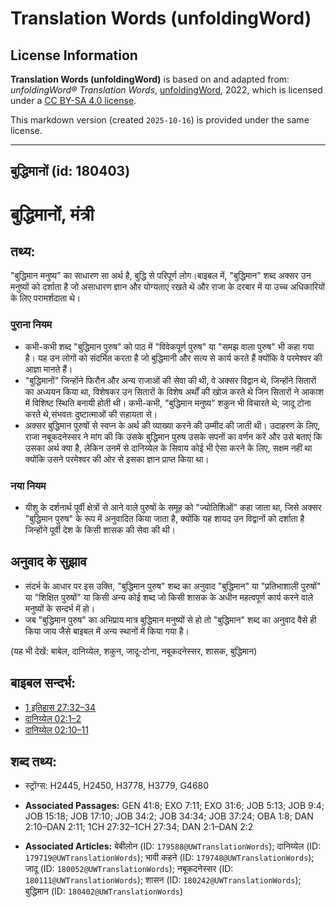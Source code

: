 # Translation Words (unfoldingWord)

## License Information

**Translation Words (unfoldingWord)** is based on and adapted from: _unfoldingWord® Translation Words_, [unfoldingWord](https://unfoldingword.org/utw), 2022, which is licensed under a [CC BY-SA 4.0 license](https://creativecommons.org/licenses/by-sa/4.0/legalcode.en).

This markdown version (created `2025-10-16`) is provided under the same license.



--------------------------------

## बुद्धिमानों (id: 180403)

बुद्धिमानों, मंत्री
===================

तथ्य:
-----

"बुद्धिमान मनुष्य" का साधारण सा अर्थ है, बुद्धि से परिपूर्ण लोग।बाइबल में, "बुद्धिमान" शब्द अक्सर उन मनुष्यों को दर्शाता है जो असाधारण ज्ञान और योग्यताएं रखते थे और राजा के दरबार में या उच्च अधिकारियों के लिए परामर्शदाता थे।

### पुराना नियम

* कभी\-कभी शब्द "बुद्धिमान पुरुष" को पाठ में "विवेकपूर्ण पुरुष" या "समझ वाला पुरुष" भी कहा गया है। यह उन लोगों को संदर्भित करता है जो बुद्धिमानी और सत्य से कार्य करते हैं क्योंकि वे परमेश्वर की आज्ञा मानते हैं।
* "बुद्धिमानों" जिन्होंने फिरौन और अन्य राजाओं की सेवा की थी, वे अक्सर विद्वान थे, जिन्होंने सितारों का अध्ययन किया था, विशेषकर उन सितारों के विशेष अर्थों की खोज करते थे जिन सितारों ने आकाश में विशिष्ट स्थिति बनायी होती थी। कभी\-कभी, "बुद्धिमान मनुष्य" शकुन भी विचारते थे, जादू टोना करते थे,संभवतः दुष्टात्माओं की सहायता से।
* अक्सर बुद्धिमान पुरुषों से स्वप्न के अर्थ की व्याख्या करने की उम्मीद की जाती थी। उदाहरण के लिए, राजा नबूकदनेस्सर ने मांग की कि उसके बुद्धिमान पुरुष उसके सपनों का वर्णन करें और उसे बताएं कि उसका अर्थ क्या है, लेकिन उनमें से दानिय्येल के सिवाय कोई भी ऐसा करने के लिए, सक्षम नहीं था क्योंकि उसने परमेश्वर की ओर से इसका ज्ञान प्राप्त किया था।

### नया नियम

* यीशु के दर्शनार्थ पूर्वी क्षेत्रों से आने वाले पुरुषों के समूह को "ज्योतिशिओं" कहा जाता था, जिसे अक्सर "बुद्धिमान पुरुष" के रूप में अनुवादित किया जाता है, क्योंकि यह शायद उन विद्वानों को दर्शाता है जिन्होंने पूर्वी देश के किसी शासक की सेवा की थी।

अनुवाद के सुझाव
---------------

* संदर्भ के आधार पर इस उक्ति, "बुद्धिमान पुरुष" शब्द का अनुवाद "बुद्धिमान" या "प्रतिभाशाली पुरुषों" या "शिक्षित पुरुषों" या किसी अन्य कोई शब्द जो किसी शासक के अधीन महत्वपूर्ण कार्य करने वाले मनुष्यों के सन्दर्भ में हो।
* जब "बुद्धिमान पुरुष" का अभिप्राय मात्र बुद्धिमान मनुष्यों से हो तो "बुद्धिमान" शब्द का अनुवाद वैसे ही किया जाय जैसे बाइबल में अन्य स्थानों में किया गया है।

(यह भी देखें: बाबेल, दानिय्येल, शकुन, जादू\-टोना, नबूकदनेस्सर, शासक, बुद्धिमान)

बाइबल सन्दर्भ:
--------------

* [1 इतिहास 27:32–34](https://ref.ly/1Chr0:0)
* [दानिय्येल 02:1–2](https://ref.ly/Dan2:1-Dan2:2)
* [दानिय्येल 02:10–11](https://ref.ly/Dan2:10-Dan2:11)

शब्द तथ्य:
----------

* स्ट्रोंग्स: H2445, H2450, H3778, H3779, G4680

* **Associated Passages:** GEN 41:8; EXO 7:11; EXO 31:6; JOB 5:13; JOB 9:4; JOB 15:18; JOB 17:10; JOB 34:2; JOB 34:34; JOB 37:24; OBA 1:8; DAN 2:10–DAN 2:11; 1CH 27:32–1CH 27:34; DAN 2:1–DAN 2:2
* **Associated Articles:** बेबीलोन (ID: `179588@UWTranslationWords`); दानिय्येल (ID: `179719@UWTranslationWords`); भावी कहने (ID: `179748@UWTranslationWords`); जादू (ID: `180052@UWTranslationWords`); नबूकदनेस्सर (ID: `180111@UWTranslationWords`); शासन (ID: `180242@UWTranslationWords`); बुद्धिमान (ID: `180402@UWTranslationWords`)


